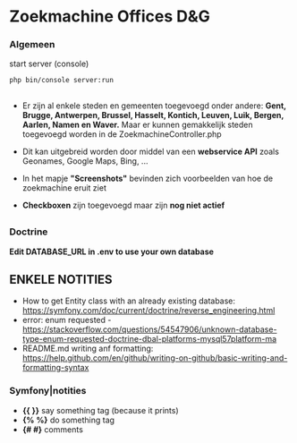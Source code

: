 # Zoekmachine Offices D&G

### Algemeen
start server (console)
```
php bin/console server:run
```
##
- Er zijn al enkele steden en gemeenten toegevoegd onder andere: **Gent, Brugge, Antwerpen, Brussel, Hasselt, Kontich, Leuven, Luik, Bergen, Aarlen, Namen en Waver.** 
Maar er kunnen gemakkelijk steden toegevoegd worden in de ZoekmachineController.php

- Dit kan uitgebreid worden door middel van een **webservice API** zoals Geonames, Google Maps, Bing, ...

- In het mapje **"Screenshots"** bevinden zich voorbeelden van hoe de zoekmachine eruit ziet

- **Checkboxen** zijn toegevoegd maar zijn **nog niet actief**
##

### Doctrine
**Edit DATABASE_URL in .env to use your own database**

## ENKELE NOTITIES

- How to get Entity class with an already existing database: https://symfony.com/doc/current/doctrine/reverse_engineering.html
- error: enum requested   - https://stackoverflow.com/questions/54547906/unknown-database-type-enum-requested-doctrine-dbal-platforms-mysql57platform-ma
- README.md writing anf formatting: https://help.github.com/en/github/writing-on-github/basic-writing-and-formatting-syntax 

### Symfony|notities
- **{{ }}** say something tag (because it prints)
- **{% %}** do something tag
- **{# #}** comments